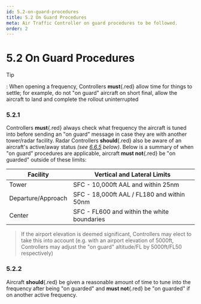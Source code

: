 ```yaml
---
id: 5.2-on-guard-procedures
title: 5.2 On Guard Procedures
meta: Air Traffic Controller on guard procedures to be followed.
order: 2
---
```


# 5.2 On Guard Procedures

 

Tip

: When opening a frequency, Controllers **must**{.red} allow time for things to settle; for example, do not "on guard" aircraft on short final, allow the aircraft to land and complete the rollout uninterrupted

 

### 5.2.1    

Controllers **must**{.red} always check what frequency the aircraft is tuned into before sending an "on guard" message in case they are with another tower/radar facility. Radar Controllers **should**{.red} also be aware of an aircraft's active/away status *(see [6.6.5](/guide/atc-manual/6.-radar/6.6-center#6.6.5) below)*. Below is a summary of when "on guard" procedures are applicable, aircraft **must not**{.red} be "on guarded" outside of these limits:



| Facility           | Vertical and Lateral Limits                 |
| ------------------ | ------------------------------------------- |
| Tower              | SFC - 10,000ft AAL and within 25nm          |
| Departure/Approach | SFC - 18,000ft AAL / FL180 and within 50nm  |
| Center             | SFC - FL600 and within the white boundaries |

> If the airport elevation is deemed significant, Controllers may elect to take this into account (e.g. with an airport elevation of 5000ft, Controllers may adjust the "on guard" altitude/FL by 5000ft/FL50 respectively)



### 5.2.2

Aircraft **should**{.red} be given a reasonable amount of time to tune into the frequency after being "on guarded" and **must not**{.red} be "on guarded" if on another active frequency.

